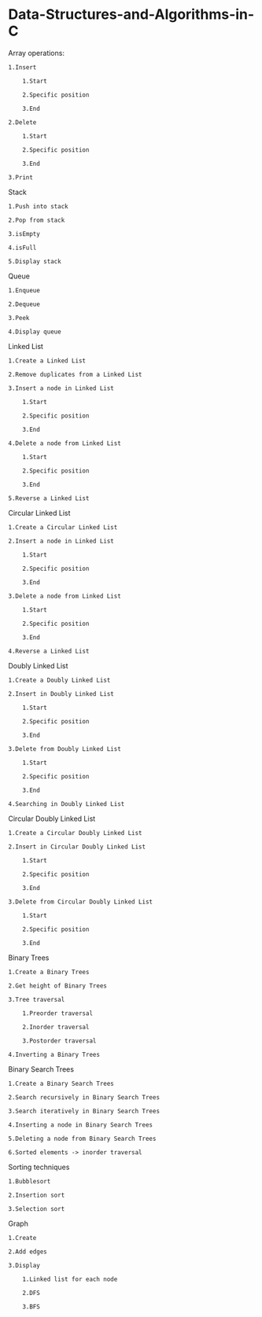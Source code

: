 # Data-Structures-and-Algorithms-in-C

Array operations:

    1.Insert
    
        1.Start
        
        2.Specific position
        
        3.End
    
    2.Delete
    
        1.Start
        
        2.Specific position
        
        3.End
    
    3.Print
  
Stack

    1.Push into stack

    2.Pop from stack

    3.isEmpty

    4.isFull

    5.Display stack
    
Queue

    1.Enqueue

    2.Dequeue

    3.Peek

    4.Display queue
  
Linked List

    1.Create a Linked List
    
    2.Remove duplicates from a Linked List
    
    3.Insert a node in Linked List
        
        1.Start
        
        2.Specific position
        
        3.End
    
    4.Delete a node from Linked List
    
        1.Start
        
        2.Specific position
        
        3.End
    
    5.Reverse a Linked List
    

Circular Linked List

    1.Create a Circular Linked List
        
    2.Insert a node in Linked List
        
        1.Start
        
        2.Specific position
        
        3.End
    
    3.Delete a node from Linked List
    
        1.Start
        
        2.Specific position
        
        3.End
    
    4.Reverse a Linked List
  
Doubly Linked List

    1.Create a Doubly Linked List

    2.Insert in Doubly Linked List
    
        1.Start
        
        2.Specific position
        
        3.End

    3.Delete from Doubly Linked List
    
        1.Start
        
        2.Specific position
        
        3.End

    4.Searching in Doubly Linked List
    
Circular Doubly Linked List

    1.Create a Circular Doubly Linked List

    2.Insert in Circular Doubly Linked List
    
        1.Start
        
        2.Specific position
        
        3.End

    3.Delete from Circular Doubly Linked List
    
        1.Start
        
        2.Specific position
        
        3.End
  
Binary Trees

    1.Create a Binary Trees
    
    2.Get height of Binary Trees
    
    3.Tree traversal 
    
        1.Preorder traversal
        
        2.Inorder traversal
        
        3.Postorder traversal
      
    4.Inverting a Binary Trees
  
Binary Search Trees

    1.Create a Binary Search Trees
    
    2.Search recursively in Binary Search Trees
    
    3.Search iteratively in Binary Search Trees
    
    4.Inserting a node in Binary Search Trees
    
    5.Deleting a node from Binary Search Trees
    
    6.Sorted elements -> inorder traversal
  
Sorting techniques

    1.Bubblesort
    
    2.Insertion sort
    
    3.Selection sort
    
Graph

    1.Create
    
    2.Add edges
    
    3.Display
    
        1.Linked list for each node
        
        2.DFS
        
        3.BFS

  
  
